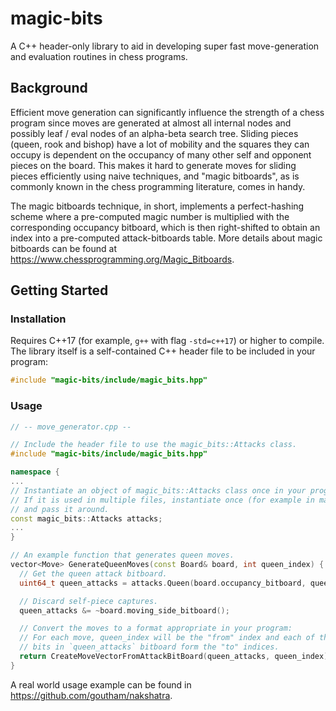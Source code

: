 magic-bits
==========

A C++ header-only library to aid in developing super fast move-generation and evaluation routines in chess programs.

## Background

Efficient move generation can significantly influence the strength of a chess program since moves are generated at almost all internal nodes and possibly leaf / eval nodes of an alpha-beta search tree. Sliding pieces (queen, rook and bishop) have a lot of mobility and the squares they can occupy is dependent on the occupancy of many other self and opponent pieces on the board. This makes it hard to generate moves for sliding pieces efficiently using naive techniques, and "magic bitboards", as is commonly known in the chess programming literature, comes in handy.

The magic bitboards technique, in short, implements a perfect-hashing scheme where a pre-computed magic number is multiplied with the corresponding occupancy bitboard, which is then right-shifted to obtain an index into a pre-computed attack-bitboards table. More details about magic bitboards can be found at https://www.chessprogramming.org/Magic_Bitboards.

## Getting Started

### Installation

Requires C++17 (for example, `g++` with flag `-std=c++17`) or higher to compile. The library itself is a self-contained C++ header file to be included in your program:

```cpp
#include "magic-bits/include/magic_bits.hpp"
```

### Usage

```cpp
// -- move_generator.cpp --

// Include the header file to use the magic_bits::Attacks class.
#include "magic-bits/include/magic_bits.hpp"

namespace {
...
// Instantiate an object of magic_bits::Attacks class once in your program.
// If it is used in multiple files, instantiate once (for example in main())
// and pass it around.
const magic_bits::Attacks attacks;
...
}

// An example function that generates queen moves.
vector<Move> GenerateQueenMoves(const Board& board, int queen_index) {
  // Get the queen attack bitboard.
  uint64_t queen_attacks = attacks.Queen(board.occupancy_bitboard, queen_index);

  // Discard self-piece captures.
  queen_attacks &= ~board.moving_side_bitboard();

  // Convert the moves to a format appropriate in your program:
  // For each move, queen_index will be the "from" index and each of the set
  // bits in `queen_attacks` bitboard form the "to" indices.
  return CreateMoveVectorFromAttackBitBoard(queen_attacks, queen_index);
}
```

A real world usage example can be found in https://github.com/goutham/nakshatra.
